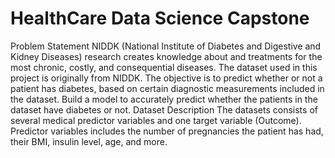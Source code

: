 # HealthCare Data Science Capstone
  Problem Statement NIDDK (National Institute of Diabetes and Digestive and Kidney Diseases) research creates knowledge about and treatments for the most chronic, costly, and consequential diseases. The dataset used in this project is originally from NIDDK. The objective is to predict whether or not a patient has diabetes, based on certain diagnostic measurements included in the dataset. Build a model to accurately predict whether the patients in the dataset have diabetes or not. Dataset Description The datasets consists of several medical predictor variables and one target variable (Outcome). Predictor variables includes the number of pregnancies the patient has had, their BMI, insulin level, age, and more.
